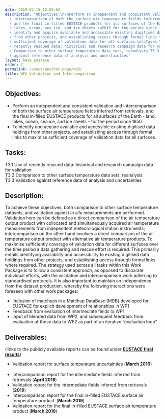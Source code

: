 ```yaml
---
date: 2019-02-15 12:09:03
description: "Objectives:\n\nPerform an independent and consistent validation and\
  \ intercomparison of both the surface air temperature fields inferred from retrievals,\
  \ and the final in-filled EUSTACE products for all surfaces of the Earth - land,\
  \ lakes, ocean, sea ice, and ice sheets \u2013 for the period since 1850. \_\nTo\
  \ identify and acquire available and accessible existing digitised data holdings\
  \ from other projects, and establishing access through formal links to maximise\
  \ sufficient coverage of validation data for all surfaces.\n\nTasks:\nT3.1 Use of\
  \ recently rescued data: historical and research campaign data for validation T3.2\
  \ Comparison to other surface temperature data sets, reanalysis T3.3 Validation\
  \ against reference data of analysis and uncertainties"
layout: base_eustace
order: 2
permalink: /about/another-page/wp3/
title: WP3 Validation and Intercomparison
---
```


<h2><strong>Objectives:</strong></h2>
<ul>
<li>Perform an independent and consistent validation and intercomparison of both the surface air temperature fields inferred from retrievals, and the final in-filled EUSTACE products for all surfaces of the Earth - land, lakes, ocean, sea ice, and ice sheets – for the period since 1850.  </li>
<li>To identify and acquire available and accessible existing digitised data holdings from other projects, and establishing access through formal links to maximise sufficient coverage of validation data for all surfaces.</li>
</ul>
<h2><strong>Tasks:</strong></h2>
<p>T3.1 Use of recently rescued data: historical and research campaign data for validation <br>T3.2 Comparison to other surface temperature data sets, reanalysis <br>T3.3 Validation against reference data of analysis and uncertainties</p>
<h2><strong>Description:</strong></h2>
<p>To achieve these objectives, both comparison to other surface temperature datasets, and validation against<em> in situ</em> measurements are performed. Validation here can be defined as a direct comparison of the air temperature output product with collocated and simultaneously acquired air temperature measurements from independent meteorological station instruments; intercomparison on the other hand involves a direct comparison of the air temperature output product with alternative air temperature products. To maximise sufficiently coverage of validation data for different surfaces over the time period a data gathering and rescue effort is required. This primarily entails identifying availability and accessibility to existing digitised data holdings from other projects, and establishing access through formal links where required. The strategy used across all tasks within this Work Package is to follow a consistent approach, as opposed to disparate individual efforts, with the validation and intercomparison work adhering to standardised protocols. It is also important to maintain an independence from the dataset production, whereby the following interactions were foreseen with other work packages:</p>
<ul>
<li>Inclusion of matchups in a Matchup DataBase (MDB) developed for EUSTACE for explicit development of relationships in WP1</li>
<li>Feedback from evaluation of intermediate fields to WP1</li>
<li>Input of blended data from WP2, and subsequent feedback from evaluation of these data to WP2 as part of an iterative “evaluation loop”</li>
</ul>
<h2><strong>Deliverables:</strong></h2>
<p>(links to the publicly available reports can be found under <strong><a href="https://www.eustaceproject.eu/final-results/">EUSTACE final results</a></strong>)</p>
<ul>
<li>Validation report for surface temperature uncertainties (<strong>March 2016</strong>)             </li>
<li>Intercomparison report for the intermediate fields inferred from retrievals (<strong>April 2018</strong>)</li>
<li>Validation report for the intermediate fields inferred from retrievals (<strong>2019</strong>)</li>
<li>Intercomparison report for the final in-filled EUSTACE surface air temperature product  (<strong>March 2019</strong>)            </li>
<li>Validation report for the final in-filled EUSTACE surface air temperature product (<strong>March 2019</strong>)</li>
</ul>
